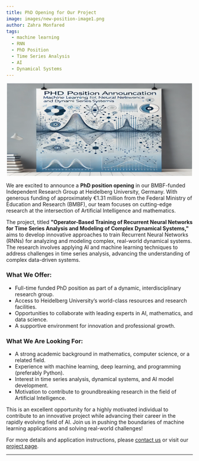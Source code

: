 ```yaml
---
title: PhD Opening for Our Project
image: images/new-position-image1.png
author: Zahra Monfared
tags:
  - machine learning
  - RNN
  - PhD Position
  - Time Series Analysis
  - AI
  - Dynamical Systems
---
```


<div style="text-align: center;">
  <img src="images/new-position-image.png" alt="group image photo" style="width: 500px; height: auto;"/>
</div>

We are excited to announce a **PhD position opening** in our BMBF-funded Independent Research Group at Heidelberg University, Germany. With generous funding of approximately €1.31 million from the Federal Ministry of Education and Research (BMBF), our team focuses on cutting-edge research at the intersection of Artificial Intelligence and mathematics.

The project, titled **"Operator-Based Training of Recurrent Neural Networks for Time Series Analysis and Modeling of Complex Dynamical Systems,"** aims to develop innovative approaches to train Recurrent Neural Networks (RNNs) for analyzing and modeling complex, real-world dynamical systems. The research involves applying AI and machine learning techniques to address challenges in time series analysis, advancing the understanding of complex data-driven systems.

### What We Offer:
- Full-time funded PhD position as part of a dynamic, interdisciplinary research group.
- Access to Heidelberg University’s world-class resources and research facilities.
- Opportunities to collaborate with leading experts in AI, mathematics, and data science.
- A supportive environment for innovation and professional growth.

### What We Are Looking For:
- A strong academic background in mathematics, computer science, or a related field.
- Experience with machine learning, deep learning, and programming (preferably Python).
- Interest in time series analysis, dynamical systems, and AI model development.
- Motivation to contribute to groundbreaking research in the field of Artificial Intelligence.

This is an excellent opportunity for a highly motivated individual to contribute to an innovative project while advancing their career in the rapidly evolving field of AI. Join us in pushing the boundaries of machine learning applications and solving real-world challenges!

For more details and application instructions, please [contact us](mailto:mahshidbahari@gmail.com) or visit our [project page](https://mahshidbaharifar.github.io/DSAIlab/).

---
